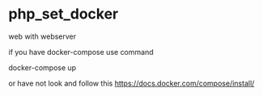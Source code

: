# php_set_docker
web with webserver

if you have docker-compose use command
 
docker-compose up

or have not 
look and follow this https://docs.docker.com/compose/install/
